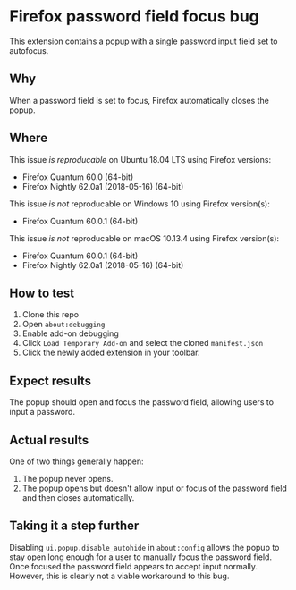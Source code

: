 # Firefox password field focus bug
This extension contains a popup with a single password input field set to autofocus.

## Why
When a password field is set to focus, Firefox automatically closes the popup.

## Where
This issue *is reproducable* on Ubuntu 18.04 LTS using Firefox versions:
- Firefox Quantum 60.0 (64-bit)
- Firefox Nightly 62.0a1 (2018-05-16) (64-bit)

This issue *is not* reproducable on Windows 10 using Firefox version(s):
- Firefox Quantum 60.0.1 (64-bit)

This issue *is not* reproducable on macOS 10.13.4 using Firefox version(s):
- Firefox Quantum 60.0.1 (64-bit)
- Firefox Nightly 62.0a1 (2018-05-16) (64-bit)

## How to test 
1. Clone this repo
2. Open `about:debugging`
3. Enable add-on debugging
4. Click `Load Temporary Add-on` and select the cloned `manifest.json`
5. Click the newly added extension in your toolbar. 

## Expect results
The popup should open and focus the password field, allowing users to input a password. 

## Actual results
One of two things generally happen:
1. The popup never opens.
2. The popup opens but doesn't allow input or focus of the password field and then closes automatically.

## Taking it a step further
Disabling `ui.popup.disable_autohide` in `about:config` allows the popup to stay open long enough for a user to manually focus the password field. Once focused the password field appears to accept input normally. However, this is clearly not a viable workaround to this bug. 